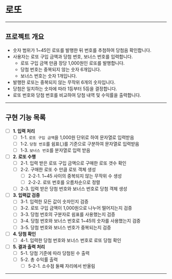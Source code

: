 # 로또

---

## 프로젝트 개요

- 숫자 범위가 1~45인 로또를 발행한 뒤 번호를 추첨하여 당첨음 확인합니다.
- 사용자는 로또 구입 금액과 당첨 번호, 보너스 번호를 입력합니다.
    - 로또 구입 금액 만큼 장당 1,000원인 로또를 발행합니다.
    - 당첨 번호는 중복되지 않는 숫자 6개입니다.
    - 보너스 번호는 숫자 1개입니다.
- 발행한 로또는 중복되지 않는 무작위 6개의 숫자입니다.
- 당첨은 일치하는 숫자에 따라 1등부터 5등을 결정합니다.
- 로또 번호와 당첨 번호를 비교하여 당첨 내역 및 수익률을 출력합니다.

---

## 구현 기능 목록

- [ ] **1. 입력 처리**
    - [ ] 1-1. `로또 구입 금액`을 1,000원 단위로 하여 문자열로 입력받음
    - [ ] 1-2. `당첨 번호`를 쉼표(,)를 기준으로 구분하여 문자열로 입력받음
    - [ ] 1-3. `보너스 번호`를 분자열로 입력 받음

- [ ] **2. 로또 수행**
    - [ ] 2-1. 입력 받은 로또 구입 금액으로 구매한 로또 갯수 확인
    - [ ] 2-2. 구매한 로또 수 만큼 로또 객체 생성
        - [ ] 2-2-1. 1~45 사이의 중복되지 않는 무작위 수 생성
        - [ ] 2-2-2. 로또 번호를 오름차순으로 정렬
    - [ ] 2-3. 입력 받은 당첨 번호와 보너스 번호로 당첨 객체 생성

- [ ] **3. 입력값 검증**
    - [ ] 3-1. 입력한 모든 값이 숫자인지 검증
    - [ ] 3-2. 로또 구입 금액이 1,000원으로 나누어 떨어지는지 검증
    - [ ] 3-3. 당첨 번호의 구분자로 쉼표를 사용했는지 검증
    - [ ] 3-4. 당첨 번호와 보너스 번호로 1~45의 숫자를 사용했는지 검증
    - [ ] 3-5. 당첨 번호와 보너스 번호가 중복되는지 검증

- [ ] **4. 당첨 확인**
    - [ ] 4-1. 입력한 당첨 번호와 보너스 번호로 로또 당첨 확인

- [ ] **5. 결과 출력 처리**
    - [ ] 5-1. 당첨 기준에 따라 당첨된 수 출력
    - [ ] 5-2. 총 수익률 출력
        - [ ] 5-2-1. 소수점 둘째 자리에서 반올림

---